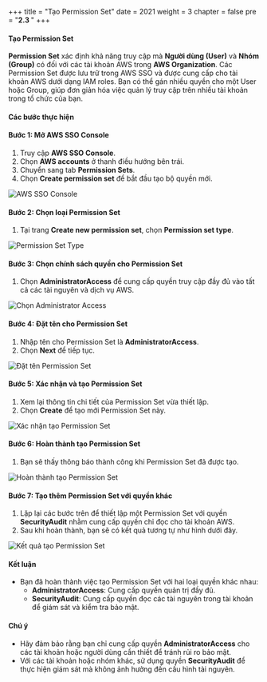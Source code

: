 +++
title = "Tạo Permission Set"
date = 2021
weight = 3
chapter = false
pre = "<b>2.3 </b>"
+++

#### Tạo Permission Set

**Permission Set** xác định khả năng truy cập mà **Người dùng (User)** và **Nhóm (Group)** có đối với các tài khoản AWS trong **AWS Organization**. Các Permission Set được lưu trữ trong AWS SSO và được cung cấp cho tài khoản AWS dưới dạng IAM roles. Bạn có thể gán nhiều quyền cho một User hoặc Group, giúp đơn giản hóa việc quản lý truy cập trên nhiều tài khoản trong tổ chức của bạn.

#### Các bước thực hiện

#### Bước 1: Mở AWS SSO Console
1. Truy cập **AWS SSO Console**.
2. Chọn **AWS accounts** ở thanh điều hướng bên trái.
3. Chuyển sang tab **Permission Sets**.
4. Chọn **Create permission set** để bắt đầu tạo bộ quyền mới.

![AWS SSO Console](/images/7/0001.png?featherlight=false&width=90pc)

#### Bước 2: Chọn loại Permission Set
1. Tại trang **Create new permission set**, chọn **Permission set type**.

![Permission Set Type](/images/7/0002.png?featherlight=false&width=90pc)

#### Bước 3: Chọn chính sách quyền cho Permission Set
1. Chọn **AdministratorAccess** để cung cấp quyền truy cập đầy đủ vào tất cả các tài nguyên và dịch vụ AWS.
   
![Chọn Administrator Access](/images/7/0003.png?featherlight=false&width=90pc)

#### Bước 4: Đặt tên cho Permission Set
1. Nhập tên cho Permission Set là **AdministratorAccess**.
2. Chọn **Next** để tiếp tục.

![Đặt tên Permission Set](/images/7/0004.png?featherlight=false&width=90pc)

#### Bước 5: Xác nhận và tạo Permission Set
1. Xem lại thông tin chi tiết của Permission Set vừa thiết lập.
2. Chọn **Create** để tạo mới Permission Set này.

![Xác nhận tạo Permission Set](/images/7/0005.png?featherlight=false&width=90pc)

#### Bước 6: Hoàn thành tạo Permission Set
1. Bạn sẽ thấy thông báo thành công khi Permission Set đã được tạo.

![Hoàn thành tạo Permission Set](/images/7/0006.png?featherlight=false&width=90pc)

#### Bước 7: Tạo thêm Permission Set với quyền khác
1. Lặp lại các bước trên để thiết lập một Permission Set với quyền **SecurityAudit** nhằm cung cấp quyền chỉ đọc cho tài khoản AWS.
2. Sau khi hoàn thành, bạn sẽ có kết quả tương tự như hình dưới đây.

![Kết quả tạo Permission Set](/images/7/0007.png?featherlight=false&width=90pc)

#### Kết luận
- Bạn đã hoàn thành việc tạo Permission Set với hai loại quyền khác nhau:
  - **AdministratorAccess**: Cung cấp quyền quản trị đầy đủ.
  - **SecurityAudit**: Cung cấp quyền đọc các tài nguyên trong tài khoản để giám sát và kiểm tra bảo mật.

#### Chú ý
- Hãy đảm bảo rằng bạn chỉ cung cấp quyền **AdministratorAccess** cho các tài khoản hoặc người dùng cần thiết để tránh rủi ro bảo mật.
- Với các tài khoản hoặc nhóm khác, sử dụng quyền **SecurityAudit** để thực hiện giám sát mà không ảnh hưởng đến cấu hình tài nguyên.

